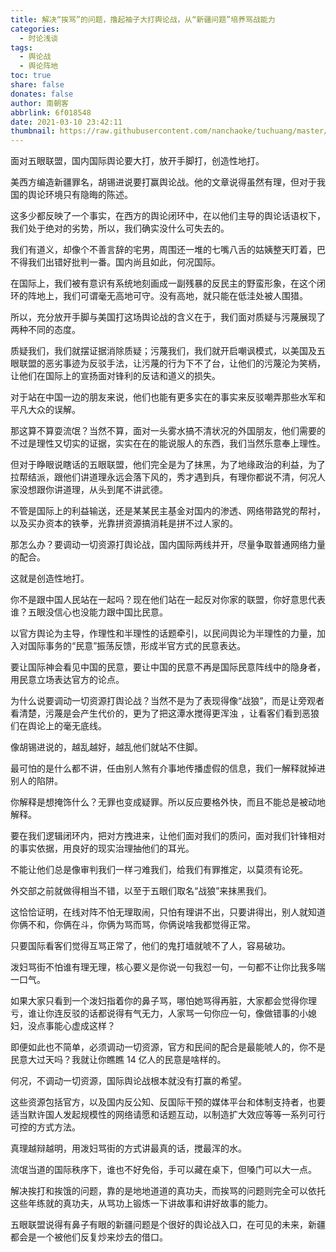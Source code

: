 ```yaml
---
title: 解决“挨骂”的问题，撸起袖子大打舆论战，从“新疆问题”培养骂战能力
categories:
  - 时论浅谈
tags:
  - 舆论战
  - 舆论阵地
toc: true
share: false
donates: false
author: 南朝客
abbrlink: 6f018548
date: 2021-03-10 23:42:11
thumbnail: https://raw.githubusercontent.com/nanchaoke/tuchuang/master/jiejueaima.jpg
---
```


<div class="description">面对五眼联盟，国内国际舆论要大打，放开手脚打，创造性地打。</div>

<!-- more -->

美西方编造新疆罪名，胡锡进说要打赢舆论战。他的文章说得虽然有理，但对于我国的舆论环境只有隐晦的陈述。



这多少都反映了一个事实，在西方的舆论闭环中，在以他们主导的舆论话语权下，我们处于绝对的劣势，所以，我们确实没什么可失去的。



我们有道义，却像个不善言辞的宅男，周围还一堆的七嘴八舌的姑姨整天盯着，巴不得我们出错好批判一番。国内尚且如此，何况国际。



在国际上，我们被有意识有系统地刻画成一副残暴的反民主的野蛮形象，在这个闭环的阵地上，我们可谓毫无高地可守。没有高地，就只能在低洼处被人围猎。



所以，充分放开手脚与美国打这场舆论战的含义在于，我们面对质疑与污蔑展现了两种不同的态度。



质疑我们，我们就摆证据消除质疑；污蔑我们，我们就开启嘲讽模式，以美国及五眼联盟的恶劣事迹为反驳手法，让污蔑的行为下不了台，让他们的污蔑沦为笑柄，让他们在国际上的宣扬面对锋利的反诘和道义的损失。



对于站在中国一边的朋友来说，他们也能有更多实在的事实来反驳嘲弄那些水军和平凡大众的误解。



那这算不算耍流氓？当然不算，面对一头雾水搞不清状况的外国朋友，他们需要的不过是理性又切实的证据，实实在在的能说服人的东西，我们当然乐意奉上理性。



但对于睁眼说瞎话的五眼联盟，他们完全是为了抹黑，为了地缘政治的利益，为了拉帮结派，跟他们讲道理永远会落下风的，秀才遇到兵，有理你都说不清，何况人家没想跟你讲道理，从头到尾不讲武德。



不管是国际上的利益输送，还是某某民主基金对国内的渗透、网络带路党的帮衬，以及买办资本的铁拳，光靠拼资源搞消耗是拼不过人家的。



那怎么办？要调动一切资源打舆论战，国内国际两线并开，尽量争取普通网络力量的配合。



这就是创造性地打。



你不是跟中国人民站在一起吗？现在他们站在一起反对你家的联盟，你好意思代表谁？五眼没信心也没能力跟中国比民意。



以官方舆论为主导，作理性和半理性的话题牵引，以民间舆论为半理性的力量，加入对国际事务的“民意”振荡反馈，形成半官方式的民意表达。



要让国际神会看见中国的民意，要让中国的民意不再是国际民意阵线中的隐身者，用民意立场表达官方的论点。



为什么说要调动一切资源打舆论战？当然不是为了表现得像“战狼”，而是让旁观者看清楚，污蔑是会产生代价的，更为了把这潭水搅得更浑浊 ，让看客们看到恶狼们在舆论上的毫无底线。



像胡锡进说的，越乱越好，越乱他们就站不住脚。



最可怕的是什么都不讲，任由别人煞有介事地传播虚假的信息，我们一解释就掉进别人的陷阱。



你解释是想掩饰什么？无罪也变成疑罪。所以反应要格外快，而且不能总是被动地解释。



要在我们逻辑闭环内，把对方拽进来，让他们面对我们的质问，面对我们针锋相对的事实依据，用良好的现实治理抽他们的耳光。



不能让他们总是像审判我们一样刁难我们，给我们有罪推定，以莫须有论死。



外交部之前就做得相当不错，以至于五眼们取名“战狼”来抹黑我们。



这恰恰证明，在线对阵不怕无理取闹，只怕有理讲不出，只要讲得出，别人就知道你俩不和，你俩在斗，你俩为骂而骂，你俩说啥我都觉得正常。



只要国际看客们觉得互骂正常了，他们的鬼打墙就唬不了人，容易破功。



泼妇骂街不怕谁有理无理，核心要义是你说一句我怼一句，一句都不让你比我多喘一口气。



如果大家只看到一个泼妇指着你的鼻子骂，哪怕她骂得再脏，大家都会觉得你理亏，谁让你连反驳的话都说得有气无力，人家骂一句你应一句，像做错事的小媳妇，没点事能心虚成这样？



即便如此也不简单，必须调动一切资源，官方和民间的配合是最能唬人的，你不是民意大过天吗？我就让你瞧瞧 14 亿人的民意是啥样的。



何况，不调动一切资源，国际舆论战根本就没有打赢的希望。



这些资源包括官方，以及国内反公知、反国际干预的媒体平台和体制支持者，也要适当默许国人发起规模性的网络请愿和话题互动，以制造扩大效应等等一系列可行可控的方式方法。



真理越辩越明，用泼妇骂街的方式讲最真的话，搅最浑的水。



流氓当道的国际秩序下，谁也不好免俗，手可以藏在桌下，但嗓门可以大一点。



解决挨打和挨饿的问题，靠的是地地道道的真功夫，而挨骂的问题则完全可以依托这些年练就的真功夫，从骂功上锻炼一下讲故事和讲好故事的能力。



五眼联盟说得有鼻子有眼的新疆问题是个很好的舆论战入口，在可见的未来，新疆都会是一个被他们反复炒来炒去的借口。